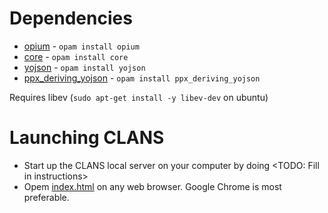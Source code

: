 

# Dependencies

* [opium](https://github.com/rgrinberg/opium) - `opam install opium`
* [core](https://github.com/janestreet/core) - `opam install core`
* [yojson](https://github.com/ocaml-community/yojson) - `opam install yojson`
* [ppx_deriving_yojson](https://github.com/ocaml-ppx/ppx_deriving_yojson) - `opam install ppx_deriving_yojson`

Requires libev (`sudo apt-get install -y libev-dev` on ubuntu)

# Launching CLANS

* Start up the CLANS local server on your computer by doing <TODO: Fill in instructions>
* Opem [index.html](/website/index.html) on any web browser. Google Chrome is most preferable.
